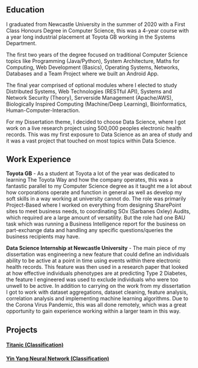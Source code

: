 <h1>  </h1>


## Education
I graduated from Newcastle University in the summer of 2020 with a First Class Honours Degree in Computer Science, this was a 4-year course with a year long industrial placement at Toyota GB working in the Systems Department.


The first two years of the degree focused on traditional Computer Science topics like Programming (Java/Python), System Architecture, Maths for Computing, Web Development (Basics), Operating Systems, Networks, Databases and a Team Project where we built an Android App.


The final year comprised of optional modules where I elected to study Distributed Systems, Web Technologies (RESTful API), Systems and Network Security (Theory), Serverside Management (Apache/AWS), Biologically Inspired Computing (Machine/Deep Learning), Bioinformatics, Human-Computer-Interaction.


For my Dissertation theme, I decided to choose Data Science, where I got work on a live research project using 500,000 peoples electronic health records. This was my first exposure to Data Science as an area of study and it was a vast project that touched on most topics within Data Science.


## Work Experience
**Toyota GB** - As a student at Toyota a lot of the year was dedicated to learning The Toyota Way and how the company operates, this was a fantastic parallel to my Computer Science degree as it taught me a lot about how corporations operate and function in general as well as develop my soft skills in a way working at university cannot do. The role was primarily Project-Based where I worked on everything from designing SharePoint sites to meet business needs, to coordinating SOx (Sarbanes Oxley) Audits,  which required are a large amount of versatility. But the role had one BAU task which was running a Business Intelligence report for the business on part-exchange data and handling any specific questions/queries the business recipients may have.


**Data Science Internship at Newcastle University** - The main piece of my dissertation was engineering a new feature that could define an individuals ability to be active at a point in time using events within there electronic health records. This feature was then used in a research paper that looked at how effective individuals phenotypes are at predicting Type 2 Diabetes, the feature I engineered was used to exclude individuals who were too unwell to be active. In addition to carrying on the work from my dissertation I got to work with dataset aggregations, dataset cleaning, feature analysis, correlation analysis and implementing machine learning algorithms. Due to the Corona Virus Pandemic, this was all done remotely, which was a great opportunity to gain experience working within a larger team in this way.


## Projects
#### [Titanic (Classification)](/portfolio/projects/titanic/)
#### [Yin Yang Neural Network (Classification)](/portfolio/projects/yinyang/)
